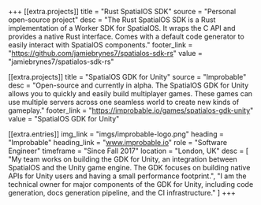 +++
[[extra.projects]]
title = "Rust SpatialOS SDK"
source = "Personal open-source project"
desc = "The Rust SpatialOS SDK is a Rust implementation of a Worker SDK for SpatialOS. It wraps the C API and provides a native Rust interface. Comes with a default code generator to easily interact with SpatialOS components."
footer_link = "https://github.com/jamiebrynes7/spatialos-sdk-rs"
value = "jamiebrynes7/spatialos-sdk-rs"

[[extra.projects]]
title = "SpatialOS GDK for Unity"
source = "Improbable"
desc = "Open-source and currently in alpha. The SpatialOS GDK for Unity allows you to quickly and easily build multiplayer games. These games can use multiple servers across one seamless world to create new kinds of gameplay."
footer_link = "https://improbable.io/games/spatialos-gdk-unity"
value = "SpatialOS GDK for Unity"

[[extra.entries]]
img_link = "imgs/improbable-logo.png"
heading = "Improbable"
heading_link = "www.improbable.io"
role = "Software Engineer"
timeframe = "Since Fall 2017"
location = "London, UK"
desc = [
    "My team works on building the GDK for Unity, an integration between SpatialOS and the Unity game engine. The GDK focuses on building native APIs for Unity users and having a small performance footprint.",
    "I am the technical owner for major components of the GDK for Unity, including code generation, docs generation pipeline, and the CI infrastructure."
]
+++